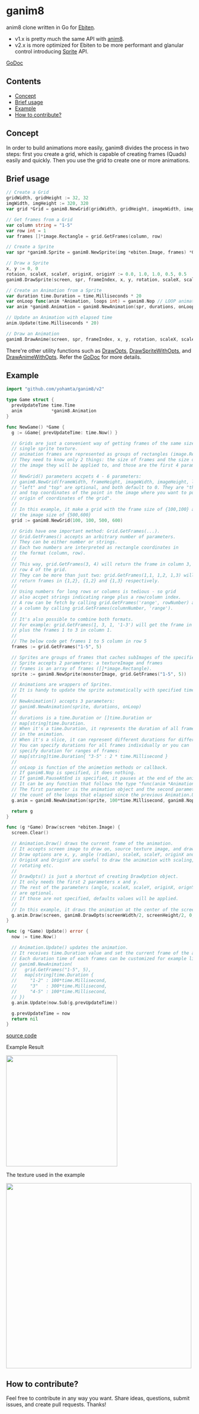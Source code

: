 # ganim8

anim8 clone written in Go for [Ebiten](https://ebiten.org/).

- v1.x is pretty much the same API with [anim8](https://github.com/kikito/anim8).
- v2.x is more optimized for Ebiten to be more performant and glanular control introducing [Sprite](https://pkg.go.dev/github.com/yohamta/ganim8/v2#Sprite) API.

[GoDoc](https://pkg.go.dev/github.com/yohamta/ganim8/v2)

## Contents

  - [Concept](#concept)
  - [Brief usage](#brief-usage)
  - [Example](#example)
  - [How to contribute?](#how-to-contribute)

## Concept

In order to build animations more easily, ganim8 divides the process in two steps: first you create a grid, which is capable of creating frames (Quads) easily and quickly. Then you use the grid to create one or more animations.

## Brief usage

```go
// Create a Grid
gridWidth, gridHeight := 32, 32
imgWidth, imgHeight := 320, 320
var grid *Grid = ganim8.NewGrid(gridWidth, gridHeight, imageWidth, imageHeight int)

// Get frames from a Grid
var column string = "1-5"
var row int = 1
var frames []*image.Rectangle = grid.GetFrames(column, row)

// Create a Sprite
var spr *ganim8.Sprite = ganim8.NewSprite(img *ebiten.Image, frames) *Grid

// Draw a Sprite
x, y := 0, 0
rotaion, scaleX, scaleY, originX, originY := 0.0, 1.0, 1.0, 0.5, 0.5
ganim8.DrawSprite(screen, spr, frameIndex, x, y, rotation, scaleX, scaleY, originX, originY)

// Create an Animation from a Sprite
var duration time.Duration = time.Milliseconds * 20
var onLoop func(anim *Animation, loops int) = ganim8.Nop // LOOP animation
var anim *ganim8.Animation = ganim8.NewAnimation(spr, durations, onLoop)

// Update an Animation with elapsed time
anim.Update(time.Milliseconds * 20)

// Draw an Animation
ganim8.DrawAnime(screen, spr, frameIndex, x, y, rotation, scaleX, scaleY, originX, originY)
```

There're other utility functions such as [DrawOpts](https://pkg.go.dev/github.com/yohamta/ganim8/v2#DrawOpts), [DrawSpriteWithOpts](https://pkg.go.dev/github.com/yohamta/ganim8/v2#DrawSpriteWithOpts), and [DrawAnimeWithOpts](https://pkg.go.dev/github.com/yohamta/ganim8/v2#DrawAnimeWithOpts). Refer the [GoDoc](https://pkg.go.dev/github.com/yohamta/ganim8/v2) for more details.

## Example

```go
import "github.com/yohamta/ganim8/v2"

type Game struct {
  prevUpdateTime time.Time
  anim           *ganim8.Animation
}

func NewGame() *Game {
  g := &Game{ prevUpdateTime: time.Now() }

  // Grids are just a convenient way of getting frames of the same size from a
  // single sprite texture.
  // animation frames are represented as groups of rectangles (image.Rectangle).
  // They need to know only 2 things: the size of frames and the size of
  // the image they will be applied to, and those are the first 4 parameters of NewGrid()
  // 
  // NewGrid() parameters accpets 4 - 6 parameters:
  // ganim8.NewGrid(frameWidth, frameHeight, imageWidth, imageHeight, left, top)
  // "left" and "top" are optional, and both default to 0. They are "the left
  // and top coordinates of the point in the image where you want to put the
  // origin of coordinates of the grid".
  //
  // In this example, it make a grid with the frame size of {100,100} and
  // the image size of {500,600}
  grid := ganim8.NewGrid(100, 100, 500, 600)

  // Grids have one important method: Grid.GetFrames(...).
  // Grid.GetFrames() accepts an arbitrary number of parameters.
  // They can be either number or strings.
  // Each two numbers are interpreted as rectangle coordinates in
  // the format (column, row).
  // 
  // This way, grid.GetFrames(3, 4) will return the frame in column 3,
  // row 4 of the grid.
  // They can be more than just two: grid.GetFrames(1,1, 1,2, 1,3) will
  // return frames in {1,2}, {1,2} and {1,3} respectively.
  //
  // Using numbers for long rows or columns is tedious - so grid
  // also accpet strings indicating range plus a row/column index.
  // A row can be fetch by calling grid.GetFrames('range', rowNumber) and
  // a column by calling grid.GetFrames(columnNumber, 'range').
  //
  // It's also possible to combine both formats.
  // For example: grid.GetFrames(1, 3, 1, '1-3') will get the frame in {1,4}
  // plus the frames 1 to 3 in column 1.
  // 
  // The below code get frames 1 to 5 column in row 5
  frames := grid.GetFrames("1-5", 5)

  // Sprites are groups of frames that caches subImages of the specified grid and the texture
  // Sprite accepts 2 parameters: a textureImage and frames
  // frames is an array of frames ([]*image.Rectangle).
  sprite := ganim8.NewSprite(monsterImage, grid.GetFrames("1-5", 5))

  // Animations are wrappers of Sprites.
  // It is handy to update the sprite automatically with specified time duration.
  // 
  // NewAnimation() accepts 3 parameters:
  // ganim8.NewAnimation(sprite, durations, onLoop)
  // 
  // durations is a time.Duration or []time.Duration or
  // map[string]time.Duration.
  // When it's a time.Duration, it represents the duration of all frames
  // in the animation.
  // When it's a slice, it can represent different durations for different frames.
  // You can specify durations for all frames individually or you can
  // specify duration for ranges of frames:
  // map[string]time.Duration{ "3-5" : 2 * time.Millisecond }
  // 
  // onLoop is function of the animetion methods or callback.
  // If ganim8.Nop is specified, it does nothing.
  // If ganim8.PauseAtEnd is specified, it pauses at the end of the animation.
  // It can be any function that follows the type "func(anim *Animation, loops int)".
  // The first parameter is the animation object and the second parameter is
  // the count of the loops that elapsed since the previous Animation.Update().
  g.anim = ganim8.NewAnimation(sprite, 100*time.Millisecond, ganim8.Nop)

  return g
}

func (g *Game) Draw(screen *ebiten.Image) {
  screen.Clear()

  // Animation.Draw() draws the current frame of the animation.
  // It accepts screen image to draw on, source texture image, and draw options.
  // Draw options are x, y, angle (radian), scaleX, scaleY, originX and originY.
  // OriginX and OriginY are useful to draw the animation with scaling, centering,
  // rotating etc.
  // 
  // DrawOpts() is just a shortcut of creating DrawOption object.
  // It only needs the first 2 parameters x and y.
  // The rest of the parameters (angle, scaleX, scaleY, originX, orignY)
  // are optional.
  // If those are not specified, defaults values will be applied.
  // 
  // In this example, it draws the animation at the center of the screen.
  g.anim.Draw(screen, ganim8.DrawOpts(screenWidth/2, screenHeight/2, 0, 1, 1, 0.5, 0.5))
}

func (g *Game) Update() error {
  now := time.Now()

  // Animation.Update() updates the animation.
  // It receives time.Duration value and set the current frame of the animation. 
  // Each duration time of each frames can be customized for example like this:
  // ganim8.NewAnimation(
  //   grid.GetFrames("1-5", 5), 
  //   map[string]time.Duration {
  //     "1-2" : 100*time.Millisecond,
  //     "3"   : 300*time.Millisecond,
  //     "4-5" : 100*time.Millisecond,
  // })
  g.anim.Update(now.Sub(g.prevUpdateTime))

  g.prevUpdateTime = now
  return nil
}
```

[source code](https://github.com/yohamta/ganim8/blob/master/examples/simple/main.go)

Example Result

<img src="examples/gif/example.gif?raw=true" width="300" />

The texture used in the example

<img src="examples/assets/images/Character_Monster_Slime_Blue.png?raw=true" width="500" />

## How to contribute?

Feel free to contribute in any way you want. Share ideas, questions, submit issues, and create pull requests. Thanks!
